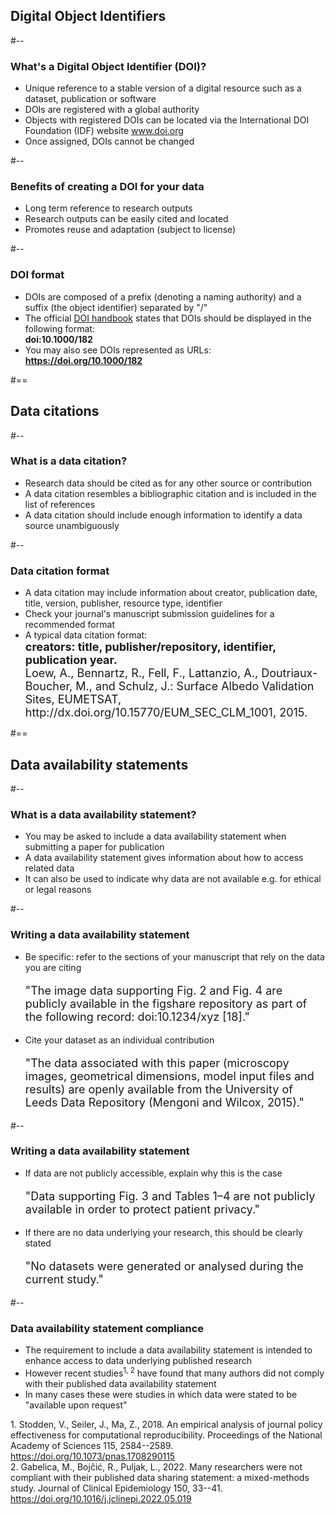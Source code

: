 <!-- .slide: id="dois" -->
## Digital Object Identifiers

#--

### What's a Digital Object Identifier (DOI)?

<ul>
<li class="fragment fade-in">Unique reference to a stable version of a digital resource such as a dataset, publication or software</li>
<li class="fragment fade-in">DOIs are registered with a global authority</li>
<li class="fragment fade-in">
  Objects with registered DOIs can be located via the International DOI Foundation (IDF) website <a href="https://www.doi.org/">www.doi.org</a></li>
  <li class="fragment fade-in">
    Once assigned, DOIs cannot be changed
  </li>
</ul>



#--

### Benefits of creating a DOI for your data

<ul>
<li class="fragment fade-in">Long term reference to research outputs</li>
<li class="fragment fade-in">Research outputs can be easily cited and located</li>
<li class="fragment fade-in">Promotes reuse and adaptation (subject to license)</li>
</ul>


#--

### DOI format

<ul>
  <li class="fragment fade-in">
    DOIs are composed of a prefix (denoting a naming authority) and a suffix (the object identifier) separated by "/"
  </li>
  <li class="fragment fade-in">
    The official <a href="https://doi.org/10.1000/182">DOI handbook</a> states that DOIs should be displayed in the following format:<br />
    <strong class="indent">doi:10.1000/182</strong>
  </li>
  <li class="fragment fade-in">
    You may also see DOIs represented as URLs:<br/>
    <strong class="indent"><a href="https://doi.org/10.1000/182">https://doi.org/10.1000/182</a></strong>
  </li>
</ul>



#==

<!-- .slide: id="datacitations" -->
## Data citations

#--

### What is a data citation?

<ul>
  <li class="fragment fade-in">
    Research data should be cited as for any other source or contribution
  </li>
  <li class="fragment fade-in">
    A data citation resembles a bibliographic citation and is included in the list of references
  </li>
  <li class="fragment fade-in">
    A data citation should include enough information to identify a data source unambiguously
  </li>
</ul>

#--

### Data citation format

<ul>
  <li class="fragment fade-in">
    A data citation may include information about creator, publication date, title, version, publisher, resource type, identifier
  </li>
  <li class="fragment fade-in">
    Check your journal's manuscript submission guidelines for a recommended format
  </li>
  <li class="fragment fade-in">
    A typical data citation format:<br/>
    <strong class="fragment fade-in" style="font-size:large">creators: title, publisher/repository, identifier, publication year.</strong>
    <div class="fragment fade-in" style="font-size: large">
      Loew, A., Bennartz, R., Fell, F., Lattanzio, A., Doutriaux-Boucher, M., and Schulz, J.: Surface Albedo Validation Sites, EUMETSAT, http://dx.doi.org/10.15770/EUM_SEC_CLM_1001, 2015.
    </div>
  </li>
</ul>

#==

<!-- .slide: id="datastatements" -->
## Data availability statements

#--

### What is a data availability statement?

<ul>
  <li class="fragment fade-in">
    You may be asked to include a data availability statement when submitting a paper for publication
  </li>
  <li class="fragment fade-in">
    A data availability statement gives information about how to access related data
  </li>
  <li class="fragment fade-in">
    It can also be used to indicate why data are not available e.g. for ethical or legal reasons
  </li>
</ul>

#--

### Writing a data availability statement

<ul>
  <li class="fragment fade-in">
    Be specific: refer to the sections of your manuscript that rely on the data you are citing
    <p style="font-size:large">"The image data supporting Fig. 2 and Fig. 4 are publicly available in the figshare repository as part of the following record: doi:10.1234/xyz [18]."</p>
  </li>
  <li class="fragment fade-in">
    Cite your dataset as an individual contribution
    <p style="font-size:large">"The data associated with this paper (microscopy images, geometrical dimensions, model input files and results) are openly available from the University of Leeds Data Repository (Mengoni and Wilcox, 2015)."</p>
  </li>
</ul>

#--

### Writing a data availability statement

<ul>
  <li class="fragment fade-in">
    If data are not publicly accessible, explain why this is the case
    <p style="font-size:large">"Data supporting Fig. 3 and Tables 1&ndash;4 are not publicly available in order to protect patient privacy."</p>
  </li>
  <li class="fragment fade-in">
    If there are no data underlying your research, this should be clearly stated
    <p style="font-size:large">"No datasets were generated or analysed during the current study."</p>
  </li>
</ul>

#--

### Data availability statement compliance

<ul>
  <li class="fragment fade-in">
    The requirement to include a data availability statement is intended to enhance access to data underlying published research
  </li>
  <li class="fragment fade-in">
    However recent studies<sup class="footnote">1, 2</sup> have found that many authors did not comply with their published data availability statement
  </li>
  <li class="fragment fade-in">
    In many cases these were studies in which data were stated to be "available upon request"
</ul>

<p class="footnote">1. Stodden, V., Seiler, J., Ma, Z., 2018. An empirical analysis of journal policy effectiveness for computational reproducibility. Proceedings of the National Academy of Sciences 115, 2584--2589. <a href="https://doi.org/10.1073/pnas.1708290115">https://doi.org/10.1073/pnas.1708290115</a>
<br/>
2. Gabelica, M., Boj&ccirc;i&cacute;, R., Puljak, L., 2022. Many researchers were not compliant with their published data sharing statement: a mixed-methods study. Journal of Clinical Epidemiology 150, 33--41. <a href="https://doi.org/10.1016/j.jclinepi.2022.05.019">https://doi.org/10.1016/j.jclinepi.2022.05.019</a></p>

